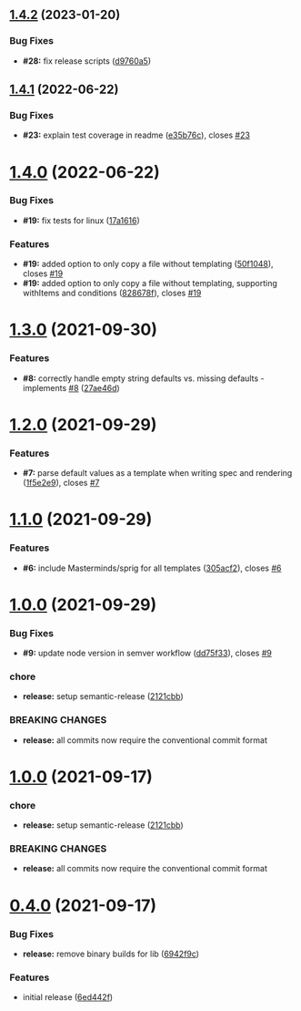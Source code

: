 ## [1.4.2](https://github.com/StephanHCB/go-generator-lib/compare/v1.4.1...v1.4.2) (2023-01-20)


### Bug Fixes

* **#28:** fix release scripts ([d9760a5](https://github.com/StephanHCB/go-generator-lib/commit/d9760a58c56846ce56a7f919b1d83fd31ca16757))

## [1.4.1](https://github.com/StephanHCB/go-generator-lib/compare/v1.4.0...v1.4.1) (2022-06-22)


### Bug Fixes

* **#23:** explain test coverage in readme ([e35b76c](https://github.com/StephanHCB/go-generator-lib/commit/e35b76c8861be37de445067ecb41aef6a69d1806)), closes [#23](https://github.com/StephanHCB/go-generator-lib/issues/23)

# [1.4.0](https://github.com/StephanHCB/go-generator-lib/compare/v1.3.0...v1.4.0) (2022-06-22)


### Bug Fixes

* **#19:** fix tests for linux ([17a1616](https://github.com/StephanHCB/go-generator-lib/commit/17a16165b83b007fd18b952f42c081394fa868e4))


### Features

* **#19:** added option to only copy a file without templating ([50f1048](https://github.com/StephanHCB/go-generator-lib/commit/50f1048fb40cd5ad40472cdb5641ed272230ab2a)), closes [#19](https://github.com/StephanHCB/go-generator-lib/issues/19)
* **#19:** added option to only copy a file without templating, supporting withItems and conditions ([828678f](https://github.com/StephanHCB/go-generator-lib/commit/828678f423e8cc72166203f7db498a362ae03279)), closes [#19](https://github.com/StephanHCB/go-generator-lib/issues/19)

# [1.3.0](https://github.com/StephanHCB/go-generator-lib/compare/v1.2.0...v1.3.0) (2021-09-30)


### Features

* **#8:** correctly handle empty string defaults vs. missing defaults - implements [#8](https://github.com/StephanHCB/go-generator-lib/issues/8) ([27ae46d](https://github.com/StephanHCB/go-generator-lib/commit/27ae46d25755226eb93811e36ec6d95936c1b1ef))

# [1.2.0](https://github.com/StephanHCB/go-generator-lib/compare/v1.1.0...v1.2.0) (2021-09-29)


### Features

* **#7:** parse default values as a template when writing spec and rendering ([1f5e2e9](https://github.com/StephanHCB/go-generator-lib/commit/1f5e2e94d4924c9041583047cd879ed74baa3653)), closes [#7](https://github.com/StephanHCB/go-generator-lib/issues/7)

# [1.1.0](https://github.com/StephanHCB/go-generator-lib/compare/v1.0.0...v1.1.0) (2021-09-29)


### Features

* **#6:** include Masterminds/sprig for all templates ([305acf2](https://github.com/StephanHCB/go-generator-lib/commit/305acf29932a245703eda2b53f9b09497142bdf8)), closes [#6](https://github.com/StephanHCB/go-generator-lib/issues/6)

# [1.0.0](https://github.com/StephanHCB/go-generator-lib/compare/v0.3.0...v1.0.0) (2021-09-29)


### Bug Fixes

* **#9:** update node version in semver workflow ([dd75f33](https://github.com/StephanHCB/go-generator-lib/commit/dd75f3358ae6f727553408e4543eb351a37ec354)), closes [#9](https://github.com/StephanHCB/go-generator-lib/issues/9)


### chore

* **release:** setup semantic-release ([2121cbb](https://github.com/StephanHCB/go-generator-lib/commit/2121cbba294d0d2966b4500a6de1040160ff17fa))


### BREAKING CHANGES

* **release:** all commits now require the conventional commit format

# [1.0.0](https://github.com/Silthus/go-generator-lib/compare/v0.3.0...v1.0.0) (2021-09-17)


### chore

* **release:** setup semantic-release ([2121cbb](https://github.com/Silthus/go-generator-lib/commit/2121cbba294d0d2966b4500a6de1040160ff17fa))


### BREAKING CHANGES

* **release:** all commits now require the conventional commit format

# [0.4.0](https://github.com/Silthus/go-generator-lib/compare/v0.3.0...v0.4.0) (2021-09-17)


### Bug Fixes

* **release:** remove binary builds for lib ([6942f9c](https://github.com/Silthus/go-generator-lib/commit/6942f9c18d4e186a71de5de6c3fbf7deb6eacb2b))


### Features

* initial release ([6ed442f](https://github.com/Silthus/go-generator-lib/commit/6ed442f2f84faa083a9a373af652e0b9c88158f2))
